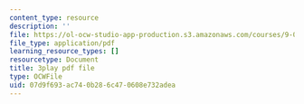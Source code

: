 ```yaml
---
content_type: resource
description: ''
file: https://ol-ocw-studio-app-production.s3.amazonaws.com/courses/9-00-introduction-to-psychology-fall-2004/07d9f693ac740b286c470608e732adea_10491.pdf
file_type: application/pdf
learning_resource_types: []
resourcetype: Document
title: 3play pdf file
type: OCWFile
uid: 07d9f693-ac74-0b28-6c47-0608e732adea
---
```

